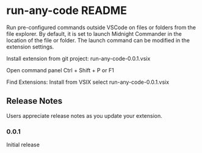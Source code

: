 # run-any-code README

Run pre-configured commands outside VSCode on files or folders from the file explorer.
By default, it is set to launch Midnight Commander in the location of the file or folder. The launch command can be modified in the extension settings.

Install extension from git project:
run-any-code-0.0.1.vsix

Open command panel
Ctrl + Shift + P or F1

Find
Extensions: Install from VSIX
select run-any-code-0.0.1.vsix


## Release Notes

Users appreciate release notes as you update your extension.

### 0.0.1

Initial release
